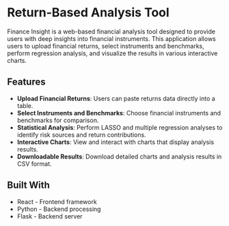 
# Return-Based Analysis Tool

Finance Insight is a web-based financial analysis tool designed to provide users with deep insights into financial instruments. This application allows users to upload financial returns, select instruments and benchmarks, perform regression analysis, and visualize the results in various interactive charts.

## Features

- **Upload Financial Returns**: Users can paste returns data directly into a table.
- **Select Instruments and Benchmarks**: Choose financial instruments and benchmarks for comparison.
- **Statistical Analysis**: Perform LASSO and multiple regression analyses to identify risk sources and return contributions.
- **Interactive Charts**: View and interact with charts that display analysis results.
- **Downloadable Results**: Download detailed charts and analysis results in CSV format.

## Built With

- React - Frontend framework
- Python - Backend processing
- Flask - Backend server
